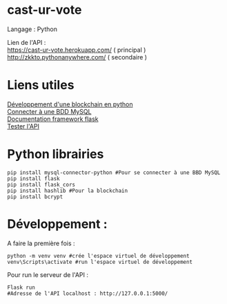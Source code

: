 # cast-ur-vote

Langage : Python

Lien de l'API : </br>
https://cast-ur-vote.herokuapp.com/ ( principal )</br>
http://zkkto.pythonanywhere.com/ ( secondaire )

# Liens utiles
[Développement d'une blockchain en python](https://medium.com/coinmonks/python-tutorial-build-a-blockchain-713c706f6531) </br>
[Connecter à une BDD MySQL](https://pynative.com/python-mysql-database-connection/#h-how-to-connect-mysql-database-in-python)</br>
[Documentation framework flask](https://flask.palletsprojects.com/en/2.0.x/)</br>
[Tester l'API](https://www.postman.com/)

# Python librairies
``` pip
pip install mysql-connector-python #Pour se connecter à une BBD MySQL
pip install flask
pip install flask_cors
pip install hashlib #Pour la blockchain
pip install bcrypt
```

# Développement :
A faire la première fois :
```
python -m venv venv #crée l'espace virtuel de développement
venv\Scripts\activate #run l'espace virtuel de développement
```

Pour run le serveur de l'API :
```
Flask run
#Adresse de l'API localhost : http://127.0.0.1:5000/
```
